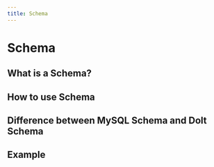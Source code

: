 ```yaml
---
title: Schema
---
```


# Schema

## What is a Schema?



## How to use Schema



## Difference between MySQL Schema and Dolt Schema



## Example